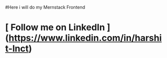 #Here i will do my Mernstack Frontend

# [ Follow me on LinkedIn ] (https://www.linkedin.com/in/harshit-lnct)
